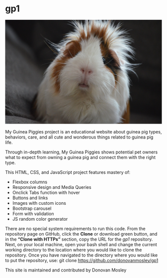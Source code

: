 # gp1

![GitHub Logo](img/karlijn-prot-3fjyk4CLfvA-unsplash.jpg)


My Guinea Piggies project is an educational website about guinea pig types, behaviors, care, and all cute and wonderous things related to guinea pig life.  

Through in-depth learning, My Guinea Piggies shows potential pet owners what to expect from owning a guinea pig and connect them with the right type.  

This HTML, CSS, and JavaScript project features mastery of:
* Flexbox columns
* Responsive design and Media Queries
* Onclick Tabs function with hover 
* Buttons and links
* Images with custom icons
* Bootstrap carousel
* Form with validation
* JS random color generator 

There are no special system requirements to run this code. From the repository page on GitHub, click the **Clone** or download green button, and in the **“Clone with HTTPs”** section, copy the URL for the *gp1* repository. Next, on your local machine, open your bash shell and change the current working directory to the location where you would like to clone the repository. Once you have navigated to the directory where you would like to put the repository, use: git clone https://github.com/donovanmosley/gp1 

This site is maintained and contributed by Donovan Mosley
